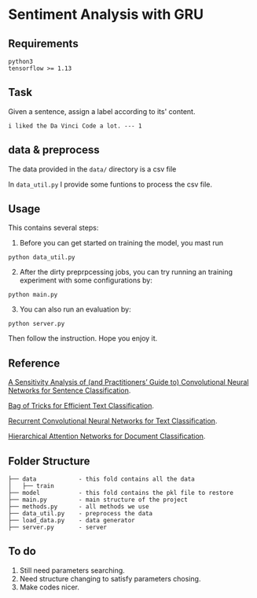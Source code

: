 # Sentiment Analysis with GRU

## Requirements
```
python3
tensorflow >= 1.13
```
## Task
Given a sentence, assign a label according to its' content.
```
i liked the Da Vinci Code a lot. --- 1
```

## data & preprocess
The data provided in the `data/` directory is a csv file

In `data_util.py` I provide some funtions to process the csv file.

## Usage
This contains several steps:
1. Before you can get started on training the model, you mast run
```
python data_util.py
```

2. After the dirty preprpcessing jobs, you can try running an training experiment with some configurations by:
```
python main.py
```

3. You can also run an evaluation by:
```
python server.py 
```

Then follow the instruction. Hope you enjoy it.

## Reference 
[A Sensitivity Analysis of (and Practitioners’ Guide to) Convolutional Neural Networks for Sentence Classification](https://arxiv.org/pdf/1510.03820.pdf).

[Bag of Tricks for Efficient Text Classification](https://arxiv.org/pdf/1607.01759v2.pdf).

[Recurrent Convolutional Neural Networks for Text Classification](https://www.aaai.org/ocs/index.php/AAAI/AAAI15/paper/view/9745/9552).

[Hierarchical Attention Networks for Document Classification](https://www.cs.cmu.edu/~diyiy/docs/naacl16.pdf).

## Folder Structure
```
├── data            - this fold contains all the data
│   ├── train
├── model           - this fold contains the pkl file to restore
├── main.py         - main structure of the project
├── methods.py      - all methods we use 
├── data_util.py    - preprocess the data
├── load_data.py    - data generator
├── server.py       - server
```

## To do
1. Still need parameters searching.
2. Need structure changing to satisfy parameters chosing.
3. Make codes nicer.
